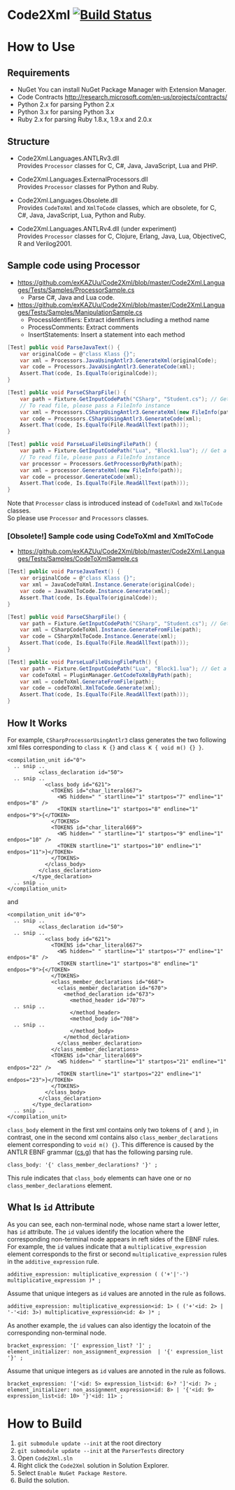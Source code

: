 Code2Xml [![Build Status](https://secure.travis-ci.org/exKAZUu/Code2Xml.png?branch=master)](http://travis-ci.org/exKAZUu/Code2Xml)
=================

# How to Use

## Requirements
* NuGet
You can install NuGet Package Manager with Extension Manager.  
* Code Contracts
http://research.microsoft.com/en-us/projects/contracts/
* Python 2.x for parsing Python 2.x
* Python 3.x for parsing Python 3.x
* Ruby 2.x for parsing Ruby 1.8.x, 1.9.x and 2.0.x

## Structure
- Code2Xml.Languages.ANTLRv3.dll  
Provides ```Processor``` classes for C, C#, Java, JavaScript, Lua and PHP.

- Code2Xml.Languages.ExternalProcessors.dll  
Provides ```Processor``` classes for Python and Ruby.

- Code2Xml.Languages.Obsolete.dll  
Provides ```CodeToXml``` and ```XmlToCode``` classes, which are obsolete, for C, C#, Java, JavaScript, Lua, Python and Ruby.

- Code2Xml.Languages.ANTLRv4.dll (under experiment)  
Provides ```Processor``` classes for C, Clojure, Erlang, Java, Lua, ObjectiveC, R and Verilog2001.

## Sample code using Processor

- https://github.com/exKAZUu/Code2Xml/blob/master/Code2Xml.Languages/Tests/Samples/ProcessorSample.cs
  - Parse C#, Java and Lua code.
- https://github.com/exKAZUu/Code2Xml/blob/master/Code2Xml.Languages/Tests/Samples/ManipulationSample.cs
  - ProcessIdentifiers: Extract identifiers including a method name
  - ProcessComments: Extract comments
  - InsertStatements: Insert a statement into each method

```C#
[Test] public void ParseJavaText() {
	var originalCode = @"class Klass {}";
	var xml = Processors.JavaUsingAntlr3.GenerateXml(originalCode);
	var code = Processors.JavaUsingAntlr3.GenerateCode(xml);
	Assert.That(code, Is.EqualTo(originalCode));
}

[Test] public void ParseCSharpFile() {
	var path = Fixture.GetInputCodePath("CSharp", "Student.cs"); // Get a path of a test file
	// To read file, please pass a FileInfo instance
	var xml = Processors.CSharpUsingAntlr3.GenerateXml(new FileInfo(path));
	var code = Processors.CSharpUsingAntlr3.GenerateCode(xml);
	Assert.That(code, Is.EqualTo(File.ReadAllText(path)));
}

[Test] public void ParseLuaFileUsingFilePath() {
	var path = Fixture.GetInputCodePath("Lua", "Block1.lua"); // Get a path of a test file
	// To read file, please pass a FileInfo instance
	var processor = Processors.GetProcessorByPath(path);
	var xml = processor.GenerateXml(new FileInfo(path));
	var code = processor.GenerateCode(xml);
	Assert.That(code, Is.EqualTo(File.ReadAllText(path)));
}
```

Note that ```Processor``` class is introduced instead of ```CodeToXml``` and ```XmlToCode``` classes.  
So please use ```Processor``` and ```Processors``` classes.

### [Obsolete!] Sample code using CodeToXml and XmlToCode

- https://github.com/exKAZUu/Code2Xml/blob/master/Code2Xml.Languages/Tests/Samples/CodeToXmlSample.cs

```C#
[Test] public void ParseJavaText() {
	var originalCode = @"class Klass {}";
	var xml = JavaCodeToXml.Instance.Generate(originalCode);
	var code = JavaXmlToCode.Instance.Generate(xml);
	Assert.That(code, Is.EqualTo(originalCode));
}

[Test] public void ParseCSharpFile() {
	var path = Fixture.GetInputCodePath("CSharp", "Student.cs"); // Get a path of a test file
	var xml = CSharpCodeToXml.Instance.GenerateFromFile(path);
	var code = CSharpXmlToCode.Instance.Generate(xml);
	Assert.That(code, Is.EqualTo(File.ReadAllText(path)));
}

[Test] public void ParseLuaFileUsingFilePath() {
	var path = Fixture.GetInputCodePath("Lua", "Block1.lua"); // Get a path of a test file
	var codeToXml = PluginManager.GetCodeToXmlByPath(path);
	var xml = codeToXml.GenerateFromFile(path);
	var code = codeToXml.XmlToCode.Generate(xml);
	Assert.That(code, Is.EqualTo(File.ReadAllText(path)));
}
```

## How It Works

For example, ```CSharpProcessorUsingAntlr3``` class generates the two following xml files corresponding to ```class K {}``` and ```class K { void m() {} }```.

    <compilation_unit id="0">
      .. snip ..
              <class_declaration id="50">
      .. snip ..
                <class_body id="621">
                  <TOKENS id="char_literal667">
                    <WS hidden=" " startline="1" startpos="7" endline="1" endpos="8" />
                    <TOKEN startline="1" startpos="8" endline="1" endpos="9">{</TOKEN>
                  </TOKENS>
                  <TOKENS id="char_literal669">
                    <WS hidden=" " startline="1" startpos="9" endline="1" endpos="10" />
                    <TOKEN startline="1" startpos="10" endline="1" endpos="11">}</TOKEN>
                  </TOKENS>
                </class_body>
              </class_declaration>
            </type_declaration>
      .. snip ..
    </compilation_unit>

and

    <compilation_unit id="0">
      .. snip ..
              <class_declaration id="50">
      .. snip ..
                <class_body id="621">
                  <TOKENS id="char_literal667">
                    <WS hidden=" " startline="1" startpos="7" endline="1" endpos="8" />
                    <TOKEN startline="1" startpos="8" endline="1" endpos="9">{</TOKEN>
                  </TOKENS>
                  <class_member_declarations id="668">
                    <class_member_declaration id="670">
                      <method_declaration id="673">
                        <method_header id="707">
      .. snip ..
                        </method_header>
                        <method_body id="708">
      .. snip ..
                        </method_body>
                      </method_declaration>
                    </class_member_declaration>
                  </class_member_declarations>
                  <TOKENS id="char_literal669">
                    <WS hidden=" " startline="1" startpos="21" endline="1" endpos="22" />
                    <TOKEN startline="1" startpos="22" endline="1" endpos="23">}</TOKEN>
                  </TOKENS>
                </class_body>
              </class_declaration>
            </type_declaration>
      .. snip ..
    </compilation_unit>

```class_body``` element in the first xml contains only two tokens of ```{``` and ```}```,
in contrast, one in the second xml contains also ```class_member_declarations``` element corresponding to ```void m() {}```.
This difference is caused by the ANTLR EBNF grammar ([cs.g](https://github.com/exKAZUu/Code2Xml/blob/master/Code2Xml.Languages/ANTLRv3/Processors/CSharp/cs.g "cs.g")) that has the following parsing rule.

    class_body:	'{' class_member_declarations? '}' ;

This rule indicates that ```class_body``` elements can have one or no ```class_member_declarations``` element.

## What Is ```id``` Attribute

As you can see, each non-terminal node, whose name start a lower letter, has ```id``` attribute.
The ```id``` values identify the location where the corresponding non-terminal node appears in reft sides of the EBNF rules.
For example, the ```id``` values indicate that a ```multiplicative_expression``` element corresponds to the first or second ```multiplicative_expression``` rules in the ```additive_expression``` rule.

    additive_expression: multiplicative_expression ( ('+'|'-') multiplicative_expression )* ;

Assume that unique integers as ```id``` values are annoted in the rule as follows.

    additive_expression: multiplicative_expression<id: 1> ( ('+'<id: 2> | '-'<id: 3>) multiplicative_expression<id: 4> )* ;

As another example, the ```id``` values can also identigy the locatoin of the corresponding non-terminal node.

    bracket_expression: '[' expression_list? ']' ;
    element_initializer: non_assignment_expression  | '{' expression_list '}' ;

Assume that unique integers as ```id``` values are annoted in the rule as follows.

    bracket_expression: '['<id: 5> expression_list<id: 6>? ']'<id: 7> ;
    element_initializer: non_assignment_expression<id: 8> | '{'<id: 9> expression_list<id: 10> '}'<id: 11> ;


# How to Build
1. ```git submodule update --init``` at the root directory
1. ```git submodule update --init``` at the ```ParserTests``` directory
1. Open ```Code2Xml.sln```
1. Right click the ```Code2Xml``` solution in Solution Explorer.
1. Select ```Enable NuGet Package Restore```.
1. Build the solution.

